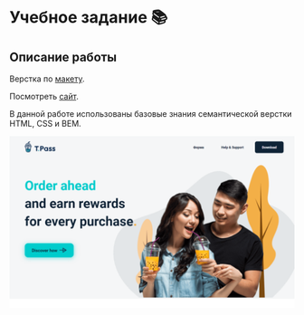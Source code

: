 # Учебное задание 📚

## Описание работы

Верстка по [макету](https://www.figma.com/proto/0mjeJEgOe4zDkRuVjwseSE/3?node-id=0-3&t=wZ4vQOTJzkImIsx9-1).

Посмотреть [сайт](https://tpass-project.netlify.app/).

В данной работе использованы базовые знания семантической верстки HTML, CSS и BEM.

![Главная страница](tpass.png)